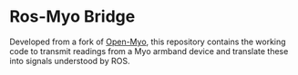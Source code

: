 # Ros-Myo Bridge

Developed from a fork of [Open-Myo](https://github.com/Alvipe/Open-Myo), this repository contains the working code to transmit readings from a Myo armband device and translate these into signals understood by ROS.
